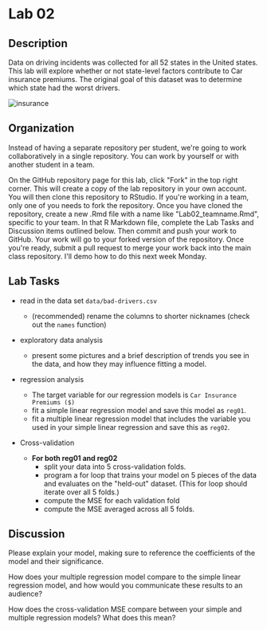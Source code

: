 # Lab 02

## Description

Data on driving incidents was collected for all 52 states in the United states.
This lab will explore whether or not state-level factors contribute to Car insurance premiums.
The original goal of this dataset was to determine which state had the worst drivers.

![insurance](https://github.com/mhc-stat340-f2019-sec01/Lab02/blob/master/featured.jpeg)

## Organization

Instead of having a separate repository per student, we're going to work collaboratively in a single repository.  You can work by yourself or with another student in a team.

On the GitHub repository page for this lab, click "Fork" in the top right corner.  This will create a copy of the lab repository in your own account.  You will then clone this repository to RStudio.  If you're working in a team, only one of you needs to fork the repository.  Once you have cloned the repository, create a new .Rmd file with a name like "Lab02_teamname.Rmd", specific to your team.  In that R Markdown file, complete the Lab Tasks and Discussion items outlined below.  Then commit and push your work to GitHub.  Your work will go to your forked version of the repository.  Once you're ready, submit a pull request to merge your work back into the main class repository.  I'll demo how to do this next week Monday.

## Lab Tasks

* read in the data set `data/bad-drivers.csv`
  * (recommended) rename the columns to shorter nicknames (check out the `names` function)
* exploratory data analysis
  * present some pictures and a brief description of trends you see in the data, and how they may influence fitting a model.

* regression analysis
  * The target variable for our regression models is `Car Insurance Premiums ($)`
  * fit a simple linear regression model and save this model as `reg01`. 
  * fit a multiple linear regression model that includes the variable you used in your simple linear regression and save this as `reg02`.

* Cross-validation
  * **For both reg01 and reg02**
    * split your data into 5 cross-validation folds.
    * program a for loop that trains your model on 5 pieces of the data and evaluates on the "held-out" dataset.  (This for loop should iterate over all 5 folds.)
    * compute the MSE for each validation fold
    * compute the MSE averaged across all 5 folds.
  
## Discussion

  Please explain your model, making sure to reference the coefficients of the model and their significance.
  
  How does your multiple regression model compare to the simple linear regression model, and how would you communicate these results to an audience?
  
  How does the cross-validation MSE compare between your simple and multiple regression models?  What does this mean?
